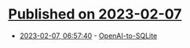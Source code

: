 # [Published on 2023-02-07](index.md)

* [2023-02-07, 06:57:40](https://news.ycombinator.com/item?id=34689624) - [OpenAI-to-SQLite](https://datasette.io/tools/openai-to-sqlite)
